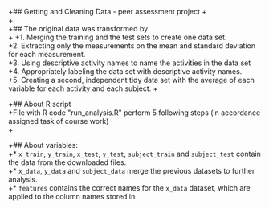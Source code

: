 +## Getting and Cleaning Data - peer assessment project 
+  
+  
+## The original data was transformed by  
+ 
+1. Merging the training and the test sets to create one data set.  
+2. Extracting only the measurements on the mean and standard deviation for each measurement.   
+3. Using descriptive activity names to name the activities in the data set  
+4. Appropriately labeling the data set with descriptive activity names.   
+5. Creating a second, independent tidy data set with the average of each variable for each activity and each subject. 
+  


+## About R script  
+File with R code "run_analysis.R" perform 5 following steps (in accordance assigned task of course work)  
+
 
+## About variables:     
+* `x_train`, `y_train`, `x_test`, `y_test`, `subject_train` and `subject_test` contain the data from the downloaded files.  
+* `x_data`, `y_data` and `subject_data` merge the previous datasets to further analysis.  
+* `features` contains the correct names for the `x_data` dataset, which are applied to the column names stored in 
